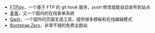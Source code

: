 ---
---

* [FTPloy]( https://ftploy.com/)，一个基于 FTP 的 git hook 服务，push 修改就能自动发布到站点
* [麦客]( http://www.mikecrm.com/)，又一个国内的在线表单系统
* [Qwilr]( http://www.qwilr.com)，一个国外的页面生成工具，提供很多模板和在线编辑模式
* [Bootstrap Zero]( http://www.bootstrapzero.com/)，非常不错的免费主题站
